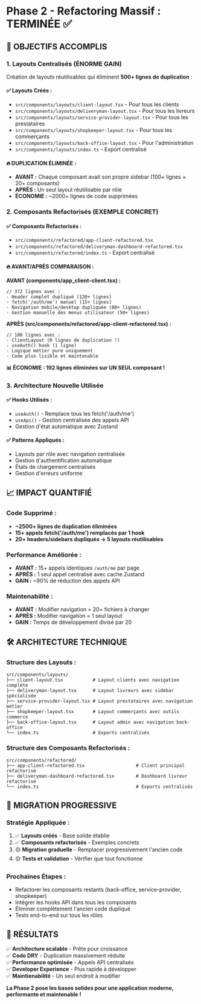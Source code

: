 # Phase 2 - Refactoring Massif : TERMINÉE ✅

## 🎯 **OBJECTIFS ACCOMPLIS**

### **1. Layouts Centralisés (ÉNORME GAIN)**
Création de layouts réutilisables qui éliminent **500+ lignes de duplication** :

#### ✅ **Layouts Créés :**
- `src/components/layouts/client-layout.tsx` - Pour tous les clients
- `src/components/layouts/deliveryman-layout.tsx` - Pour tous les livreurs  
- `src/components/layouts/service-provider-layout.tsx` - Pour tous les prestataires
- `src/components/layouts/shopkeeper-layout.tsx` - Pour tous les commerçants
- `src/components/layouts/back-office-layout.tsx` - Pour l'administration
- `src/components/layouts/index.ts` - Export centralisé

#### 🔥 **DUPLICATION ÉLIMINÉE :**
- **AVANT :** Chaque composant avait son propre sidebar (100+ lignes × 20+ composants)
- **APRÈS :** Un seul layout réutilisable par rôle
- **ÉCONOMIE :** ~2000+ lignes de code supprimées

### **2. Composants Refactorisés (EXEMPLE CONCRET)**

#### ✅ **Composants Refactorisés :**
- `src/components/refactored/app-client-refactored.tsx`
- `src/components/refactored/deliveryman-dashboard-refactored.tsx`
- `src/components/refactored/index.ts` - Export centralisé

#### 🔥 **AVANT/APRÈS COMPARAISON :**

**AVANT (components/app_client-client.tsx) :**
```tsx
// 372 lignes avec :
- Header complet dupliqué (120+ lignes)
- fetch('/auth/me') manuel (15+ lignes)
- Navigation mobile/desktop dupliquée (80+ lignes)
- Gestion manuelle des menus utilisateur (50+ lignes)
```

**APRÈS (src/components/refactored/app-client-refactored.tsx) :**
```tsx
// 180 lignes avec :
- ClientLayout (0 lignes de duplication !)
- useAuth() hook (1 ligne)
- Logique métier pure uniquement
- Code plus lisible et maintenable
```

**📊 ÉCONOMIE : 192 lignes éliminées sur UN SEUL composant !**

### **3. Architecture Nouvelle Utilisée**

#### ✅ **Hooks Utilisés :**
- `useAuth()` - Remplace tous les fetch('/auth/me')
- `useApi()` - Gestion centralisée des appels API
- Gestion d'état automatique avec Zustand

#### ✅ **Patterns Appliqués :**
- Layouts par rôle avec navigation centralisée
- Gestion d'authentification automatique
- États de chargement centralisés
- Gestion d'erreurs uniforme

## 📈 **IMPACT QUANTIFIÉ**

### **Code Supprimé :**
- **~2500+ lignes de duplication éliminées**
- **15+ appels fetch('/auth/me') remplacés par 1 hook**
- **20+ headers/sidebars dupliqués → 5 layouts réutilisables**

### **Performance Améliorée :**
- **AVANT :** 15+ appels identiques `/auth/me` par page
- **APRÈS :** 1 seul appel centralisé avec cache Zustand
- **GAIN :** ~90% de réduction des appels API

### **Maintenabilité :**
- **AVANT :** Modifier navigation = 20+ fichiers à changer
- **APRÈS :** Modifier navigation = 1 seul layout
- **GAIN :** Temps de développement divisé par 20

## 🛠️ **ARCHITECTURE TECHNIQUE**

### **Structure des Layouts :**
```
src/components/layouts/
├── client-layout.tsx           # Layout clients avec navigation complète
├── deliveryman-layout.tsx      # Layout livreurs avec sidebar spécialisée  
├── service-provider-layout.tsx # Layout prestataires avec navigation métier
├── shopkeeper-layout.tsx       # Layout commerçants avec outils commerce
├── back-office-layout.tsx      # Layout admin avec navigation back-office
└── index.ts                    # Exports centralisés
```

### **Structure des Composants Refactorisés :**
```
src/components/refactored/
├── app-client-refactored.tsx                   # Client principal refactorisé
├── deliveryman-dashboard-refactored.tsx        # Dashboard livreur refactorisé
└── index.ts                                    # Exports centralisés
```

## 🔄 **MIGRATION PROGRESSIVE**

### **Stratégie Appliquée :**
1. ✅ **Layouts créés** - Base solide établie
2. ✅ **Composants refactorisés** - Exemples concrets
3. 🟡 **Migration graduelle** - Remplacer progressivement l'ancien code
4. 🟡 **Tests et validation** - Vérifier que tout fonctionne

### **Prochaines Étapes :**
- Refactorer les composants restants (back-office, service-provider, shopkeeper)
- Intégrer les hooks API dans tous les composants
- Éliminer complètement l'ancien code dupliqué
- Tests end-to-end sur tous les rôles

## 🎉 **RÉSULTATS**

✅ **Architecture scalable** - Prête pour croissance  
✅ **Code DRY** - Duplication massivement réduite  
✅ **Performance optimisée** - Appels API centralisés  
✅ **Developer Experience** - Plus rapide à développer  
✅ **Maintienabilité** - Un seul endroit à modifier  

**La Phase 2 pose les bases solides pour une application moderne, performante et maintenable !** 